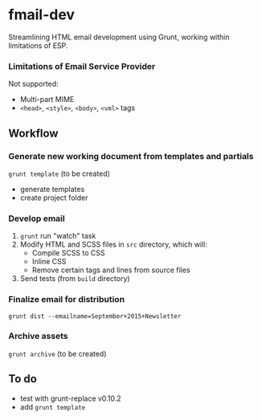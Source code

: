 # fmail-dev
Streamlining HTML email development using Grunt, working within limitations of ESP.

### Limitations of Email Service Provider
Not supported:

* Multi-part MIME
* `<head>`, `<style>`, `<body>`, `<vml>` tags

## Workflow

### Generate new working document from templates and partials
`grunt template` (to be created)
* generate templates
* create project folder 

### Develop email
1. `grunt` run "watch" task
2. Modify HTML and SCSS files in `src` directory, which will:
	* Compile SCSS to CSS
	* Inline CSS
	* Remove certain tags and lines from source files
3. Send tests (from `build` directory)

### Finalize email for distribution
`grunt dist --emailname=September+2015+Newsletter`

### Archive assets
`grunt archive` (to be created)

## To do
* test with grunt-replace v0.10.2
* add `grunt template`
